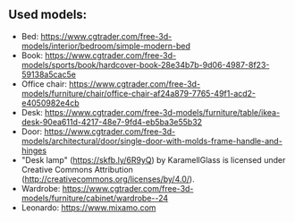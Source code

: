 ## Used models:

- Bed: https://www.cgtrader.com/free-3d-models/interior/bedroom/simple-modern-bed
- Book: https://www.cgtrader.com/free-3d-models/sports/book/hardcover-book-28e34b7b-9d06-4987-8f23-59138a5cac5e
- Office chair: https://www.cgtrader.com/free-3d-models/furniture/chair/office-chair-af24a879-7765-49f1-acd2-e4050982e4cb
- Desk: https://www.cgtrader.com/free-3d-models/furniture/table/ikea-desk-90ea611d-4217-48e7-9fd4-eb5ba3e55b32
- Door: https://www.cgtrader.com/free-3d-models/architectural/door/single-door-with-molds-frame-handle-and-hinges
- "Desk lamp" (https://skfb.ly/6R9yQ) by KaramellGlass is licensed under Creative Commons Attribution (http://creativecommons.org/licenses/by/4.0/).
- Wardrobe: https://www.cgtrader.com/free-3d-models/furniture/cabinet/wardrobe--24
- Leonardo: https://www.mixamo.com

